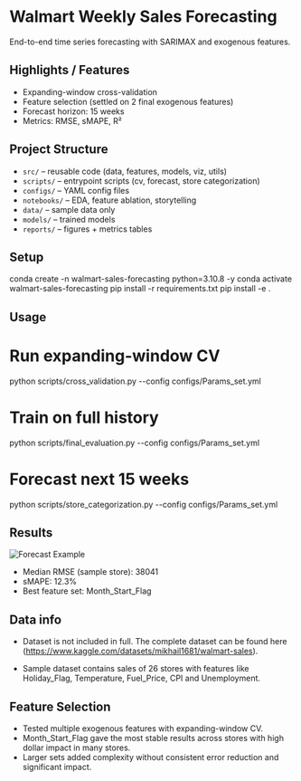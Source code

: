 # Walmart Weekly Sales Forecasting
End-to-end time series forecasting with SARIMAX and exogenous features.

## Highlights / Features
- Expanding-window cross-validation
- Feature selection (settled on 2 final exogenous features)
- Forecast horizon: 15 weeks
- Metrics: RMSE, sMAPE, R²

## Project Structure
- `src/` – reusable code (data, features, models, viz, utils)
- `scripts/` – entrypoint scripts (cv, forecast, store categorization)
- `configs/` – YAML config files
- `notebooks/` – EDA, feature ablation, storytelling
- `data/` – sample data only
- `models/` – trained models
- `reports/` – figures + metrics tables

## Setup
conda create -n walmart-sales-forecasting python=3.10.8 -y
conda activate walmart-sales-forecasting
pip install -r requirements.txt
pip install -e .

## Usage
# Run expanding-window CV
python scripts/cross_validation.py --config configs/Params_set.yml

# Train on full history
python scripts/final_evaluation.py --config configs/Params_set.yml

# Forecast next 15 weeks
python scripts/store_categorization.py --config configs/Params_set.yml

## Results
![Forecast Example](reports/figures/forecast_example.png)

- Median RMSE (sample store): 38041
- sMAPE: 12.3%
- Best feature set:  Month_Start_Flag

## Data info
- Dataset is not included in full. The complete dataset can be found here (https://www.kaggle.com/datasets/mikhail1681/walmart-sales).

- Sample dataset contains sales of 26 stores with features like Holiday_Flag, Temperature, Fuel_Price, CPI and Unemployment. 

## Feature Selection
- Tested multiple exogenous features with expanding-window CV.
- Month_Start_Flag gave the most stable results across stores with high dollar impact in many stores.
- Larger sets added complexity without consistent error reduction and significant impact.  

